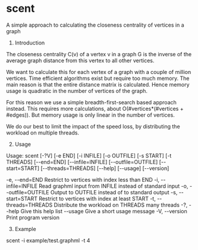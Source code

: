 # scent
A simple approach to calculating the closeness centrality of vertices in a graph


1. Introduction

The closeness centrality C(v) of a vertex v in a graph G is the inverse of the average graph distance from this vertex to all other vertices.

We want to calculate this for each vertex of a graph with a couple of million vertices. Time efficient algorithms exist but require too much memory. The main reason is that the entire distance matrix is calculated. Hence memory usage is quadratic in the number of vertices of the graph.

For this reason we use a simple breadth-first-search based approach instead. This requires more calculations, about O(#vertices*(#vertices + #edges)). But memory usage is only linear in the number of vertices.

We do our best to limit the impact of the speed loss, by distributing the workload on multiple threads.


2. Usage

Usage: scent [-?V] [-e END] [-i INFILE] [-o OUTFILE] [-s START] [-t THREADS]
            [--end=END] [--infile=INFILE] [--outfile=OUTFILE] [--start=START]
            [--threads=THREADS] [--help] [--usage] [--version]

  -e, --end=END              Restrict to vertices with index less than END
  -i, --infile=INFILE        Read graphml input from INFILE instead of standard
                             input
  -o, --outfile=OUTFILE      Output to OUTFILE instead of to standard output
  -s, --start=START          Restrict to vertices with index at least START
  -t, --threads=THREADS      Distribute the workload on THREADS many threads
  -?, --help                 Give this help list
      --usage                Give a short usage message
  -V, --version              Print program version



3. Example

scent -i example/test.graphml -t 4
